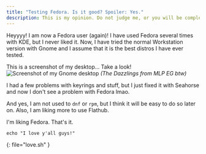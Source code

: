 ```yaml
---
title: "Testing Fedora. Is it good? Spoiler: Yes."
description: This is my opinion. Do not judge me, or you will be completely ignored.
---
```

Heyyyy! I am now a Fedora user (again)! I have used Fedora several times with KDE, but I never liked it. Now, I have tried the normal Workstation version with Gnome and I assume that it is the best distros I have ever tested.

This is a screenshot of my desktop... Take a look!
![Screenshot of my Gnome desktop](https://files.catbox.moe/7kba6q.png)
_(The Dazzlings from MLP EG btw)_

I had a few problems with keyrings and stuff, but I just fixed it with Seahorse and now I don't see a problem with Fedora lmao.

And yes, I am not used to ``dnf`` or ``rpm``, but I think it will be easy to do so later on. Also, I am liking more to use Flathub.

I'm liking Fedora. That's it.

``` shell
echo "I love y'all guys!"
```
{: file="love.sh" }